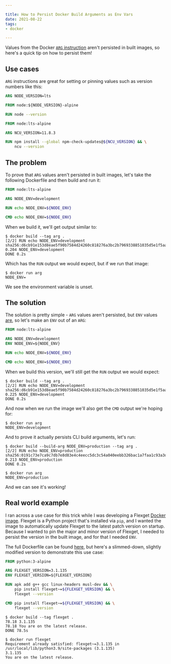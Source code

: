 ```yaml
---

title: How to Persist Docker Build Arguments as Env Vars
date: 2021-08-22
tags:
- docker

---
```


Values from the Docker [`ARG` instruction](https://docs.docker.com/engine/reference/builder/#arg) aren't persisted in built images, so here's a quick tip on how to persist them!

## Use cases

`ARG` instructions are great for setting or pinning values such as version numbers like this:

```dockerfile
ARG NODE_VERSION=lts

FROM node:${NODE_VERSION}-alpine

RUN node --version
```

```dockerfile
FROM node:lts-alpine

ARG NCU_VERSION=11.8.3

RUN npm install --global npm-check-updates@${NCU_VERSION} && \
    ncu --version
```

## The problem

To prove that `ARG` values aren't persisted in built images, let's take the following Dockerfile and then build and run it:

```dockerfile
FROM node:lts-alpine

ARG NODE_ENV=development

RUN echo NODE_ENV=${NODE_ENV}

CMD echo NODE_ENV=${NODE_ENV}
```

When we build it, we'll get output similar to:

```shell
$ docker build --tag arg .
[2/2] RUN echo NODE_ENV=development
sha256:d6cb91e153d8eae5f90b7584d24260c818276a3bc2b7969338851035d5e1f5aa
0.204 NODE_ENV=development
DONE 0.2s
```

Which has the `RUN` output we would expect, but if we run that image:

```shell
$ docker run arg
NODE_ENV=
```

We see the environment variable is unset.

## The solution

The solution is pretty simple - `ARG` values aren't persisted, but `ENV` values [are](https://docs.docker.com/engine/reference/builder/#env), so let's make an `ENV` out of an `ARG`:

```dockerfile
FROM node:lts-alpine

ARG NODE_ENV=development
ENV NODE_ENV=${NODE_ENV}

RUN echo NODE_ENV=${NODE_ENV}

CMD echo NODE_ENV=${NODE_ENV}
```

When we build this version, we'll still get the `RUN` output we would expect:

```shell
$ docker build --tag arg .
[2/2] RUN echo NODE_ENV=development
sha256:d6cb91e153d8eae5f90b7584d24260c818276a3bc2b7969338851035d5e1f5aa
0.225 NODE_ENV=development
DONE 0.2s
```

And now when we run the image we'll also get the `CMD` output we're hoping for:

```shell
$ docker run arg
NODE_ENV=development
```

And to prove it actually persists CLI build arguments, let's run:

```shell
$ docker build --build-arg NODE_ENV=production --tag arg .
[2/2] RUN echo NODE_ENV=production
sha256:0191c73e7ca9c7db7e8d83e4c4eecc5dc3c54a040eebb326bac1a7faa1c93a3d
0.213 NODE_ENV=production
DONE 0.2s

$ docker run arg
NODE_ENV=production
```

And we can see it's working!

## Real world example

I ran across a use case for this trick while I was developing a Flexget [Docker image](https://github.com/emmercm/docker-flexget). Flexget is a Python project that's installed via `pip`, and I wanted the image to automatically update Flexget to the latest patch version on startup. Because I wanted to pin the major and minor version of Flexget, I needed to persist the version in the built image, and for that I needed `ENV`.

The full Dockerfile can be found [here](https://github.com/emmercm/docker-flexget/blob/70e0fdcf5d296767381dd883f131f98af8eb3aa8/3.1/Dockerfile), but here's a slimmed-down, slightly modified version to demonstrate this use case:

```dockerfile
FROM python:3-alpine

ARG FLEXGET_VERSION=3.1.135
ENV FLEXGET_VERSION=${FLEXGET_VERSION}

RUN apk add g++ gcc linux-headers musl-dev && \
    pip install flexget~=${FLEXGET_VERSION} && \
    flexget --version

CMD pip install flexget~=${FLEXGET_VERSION} && \
    flexget --version
```

```shell
$ docker build --tag flexget .
78.18 3.1.135
78.18 You are on the latest release.
DONE 78.5s

$ docker run flexget
Requirement already satisfied: flexget~=3.1.135 in /usr/local/lib/python3.9/site-packages (3.1.135)
3.1.135
You are on the latest release.
```
